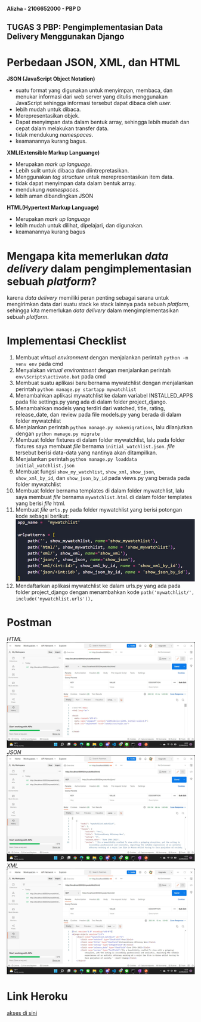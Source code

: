 **Alizha - 2106652000 - PBP D**

## TUGAS 3 PBP: Pengimplementasian Data Delivery Menggunakan Django

# Perbedaan JSON, XML, dan HTML
__JSON (JavaScript Object Notation)__
* suatu format yang digunakan untuk menyimpan, membaca, dan menukar informasi dari web server yang ditulis menggunakan JavaScript sehingga informasi tersebut dapat dibaca oleh *user*.
* lebih mudah untuk dibaca.
* Merepresentasikan objek.
* Dapat menyimpan data dalam bentuk array, sehingga lebih mudah dan cepat dalam melakukan transfer data.
* tidak mendukung *namespaces*.
* keamanannya kurang bagus.

__XML(Extensible Markup Languange)__
* Merupakan *mark up language*.
* Lebih sulit untuk dibaca dan diintrepretasikan.
* Menggunakan *tag structure* untuk merepresentasikan item data.
* tidak dapat menyimpan data dalam bentuk array.
* mendukung *namespaces*.
* lebih aman dibandingkan JSON

__HTML(Hypertext Markup Language)__
* Merupakan *mark up language*
* lebih mudah untuk dilihat, dipelajari, dan digunakan.
* keamanannya kurang bagus

# Mengapa kita memerlukan *data delivery* dalam pengimplementasian sebuah *platform*?
karena *data delivery* memiliki peran penting sebagai sarana untuk mengirimkan data dari suatu stack ke stack lainnya pada sebuah *platform*, sehingga kita memerlukan *data delivery* dalam mengimplementasikan sebuah *platform*.

# Implementasi Checklist
1. Membuat *virtual environment* dengan menjalankan perintah `python -m venv env` pada cmd
2. Menyalakan *virtual environtment* dengan menjalankan perintah `env\Scripts\activate.bat` pada cmd
3. Membuat suatu aplikasi baru bernama mywatchlist dengan menjalankan perintah `python manage.py startapp mywatchlist`
4. Menambahkan aplikasi mywatchlist ke dalam variabel INSTALLED_APPS pada file settings.py yang ada di dalam folder project_django.
5. Menambahkan models yang terdiri dari watched, title, rating, release_date, dan review pada file models.py yang berada di dalam folder mywatchlist
6. Menjalankan perintah `python manage.py makemigrations`, lalu dilanjutkan dengan `python manage.py migrate`
7. Membuat folder fixtures di dalam folder mywatchlist, lalu pada folder fixtures saya membuat *file* bernama `initial_watchlist.json`. *file* tersebut berisi data-data yang nantinya akan ditampilkan.
8. Menjalankan perintah `python manage.py loaddata initial_watchlist.json`
9. Membuat fungsi `show_my_watchlist`, `show_xml`, `show_json`, `show_xml_by_id`, dan `show_json_by_id` pada views.py yang berada pada folder mywatchlist
10. Membuat folder bernama templates di dalam folder mywatchlist, lalu saya membuat *file* bernama `mywatchlist.html` di dalam folder templates yang berisi *file* html.
11. Membuat *file* `urls.py` pada folder mywatchlist yang berisi potongan kode sebagai berikut:
![](https://raw.githubusercontent.com/alizhasubianto/Tugas2/main/mywatchlist/assets/Screenshot%202022-09-22%20070421.jpg)
12. Mendaftarkan aplikasi mywatchlist ke dalam urls.py yang ada pada folder project_django dengan menambahkan kode `path('mywatchlist/', include('mywatchlist.urls')),`

# Postman
_HTML_
![](mywatchlist\assets\html.jpg)
_JSON_
![](mywatchlist\assets\json.jpg)
_XML_
![](mywatchlist\assets\xml.jpg)

# Link Heroku
[akses di sini]()